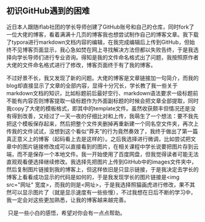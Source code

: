 ## 初识GitHub遇到的困难

​        近日本人跟随iflab社团的学长导师创建了GitHub账号和自己的仓库，同时fork了一位大佬的博客，看着满满十几页的博客我也想尝试制作自己的博客文章。我下载了typora进行markdown文档内容的编辑，在我完成编辑后上传到GitHub，但始终不见博客页面显示，我心急如焚在网上寻找解决方法但都以失败告终，于是我选择向学长导师们进行专业咨询。得知是我的文件命名格式出了问题，我按照原作者大佬的文件命名格式进行了修改，博客页面终于有了我的博客。

​        不过好景不长，我又发现了新的问题。大佬的博客是文章链接加一句简介，而我的blog却直接显示了文章的全部内容，显得十分冗长，学长教了我一些关于markdown文档的知识，比如标题前后最好空行、markdown语法要求一级标题前不能有内容否则博客提取一级标题作为外面副标题的时候会把文章全部提取，同时我copy了大佬的模板格式，即其中的template文件。虽然收获颇丰但情况还是没有得到改善，又经过了一天一夜的仔细比对和上传，我萌生了一个想法：要不我先把这个模板保存起来，然后把整个文件夹删掉再重新建一个同名空文件夹，再次上传我的文件试试，没想到这个看似“莽夫”的行为竟然奏效了，我终于做出了第一篇真正意义上的博客（起码看上去是这样的）。之后我选择进行微调，比如尝试把文章中的图片链接修改成可以直接看到的图片，在相关课程中学长说要把图片存到云端，而不是保存一个本地文件。我一开始使用了百度网盘，但我觉得读者可能无法直观观看便选择继续修改。我选择先把图片上传到GitHub中的images文件夹中，然后复制图片链接到我的博客上，但这样依旧是只显示链接，于是我决定去学长的博客上看看成功显示的代码是如何的，于是我发现学长的图片链接是<img src="网址" 宽度>，而我的则是<网址>，于是我选择照猫画虎进行修改，果不其然可以显示图片了（就是显示速度有一些些慢），不过我想在日后不断的学习中，我一定会对这些更加熟悉，让我的博客越来越完善。

​        只是一些小白的感悟，希望对你会有一点点帮助。